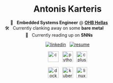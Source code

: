 <h1 align="center">Antonis Karteris</h1>

<p align="center">
  🔭 &nbsp; <b>Embedded Systems Engineer</b> @ <a href="https://www.ohb-hellas.gr/" target="_blank" rel="noreferrer"><b>OHB Hellas</b></a>&nbsp;&nbsp;&nbsp;&nbsp;&nbsp;&nbsp;&nbsp;&nbsp;&nbsp;&nbsp;&nbsp;&nbsp;&nbsp;&nbsp;
  <br>
  🛠️ &nbsp; Currently clanking away on some <b>bare metal</b>&nbsp;&nbsp;&nbsp;&nbsp;&nbsp;&nbsp;&nbsp;&nbsp;&nbsp;&nbsp;&nbsp;&nbsp;&nbsp;&nbsp;&nbsp;&nbsp;&nbsp;&nbsp;&nbsp;&nbsp;&nbsp;&nbsp;
  <br>
  📝 &nbsp; Currently reading up on <b>SNNs</b>&nbsp;&nbsp;&nbsp;&nbsp;&nbsp;&nbsp;&nbsp;&nbsp;&nbsp;&nbsp;&nbsp;&nbsp;&nbsp;&nbsp;
</p>

<p align="center">
  <a href="https://linkedin.com/in/akarteris" target="_blank" rel="noreferrer"> <img src="https://img.shields.io/badge/LinkedIn-blue?style=flat&logo=linkedin" alt="linkedin" /></a>
   &nbsp;
  <a href="https://github.com/UphillD/UphillD/raw/main/CV_aKarteris.pdf" target="_blank" rel="noreferrer"> <img src="https://img.shields.io/badge/Resume-brightgreen?style=flat&logo=googlekeep&logoColor=white" alt="resume" /></a>
</p>

<p align="center">
  <img src="https://cdn.jsdelivr.net/gh/devicons/devicon/icons/c/c-original.svg" alt="c" width="35" height="35"/>
  &nbsp;
  <img src="https://cdn.jsdelivr.net/gh/devicons/devicon/icons/python/python-original.svg" alt="python" width="35" height="35"/>
  &nbsp;
  <img src="https://cdn.jsdelivr.net/gh/devicons/devicon/icons/cplusplus/cplusplus-original.svg" alt="cplusplus" width="35" height="35"/>
</p>
<p align="center">
<img src="https://cdn.jsdelivr.net/gh/devicons/devicon/icons/docker/docker-original.svg" alt="docker" width="35" height="35"/>
  &nbsp;
  <img src="https://cdn.jsdelivr.net/gh/devicons/devicon/icons/kubernetes/kubernetes-plain.svg" alt="kubernetes" width="35" height="35"/>
  &nbsp;
   <img src="https://cdn.jsdelivr.net/gh/devicons/devicon/icons/linux/linux-original.svg" alt="linux" width="35" height="35" />
</p>

